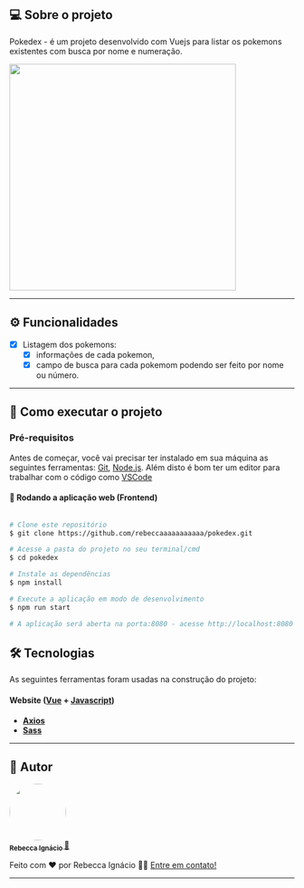 ## 💻 Sobre o projeto

Pokedex - é um projeto desenvolvido com Vuejs para listar os pokemons existentes com busca por nome e numeração. 

 <img src="https://i.imgur.com/xQAvKpp.png" width="400px;" alt=""/>

---

## ⚙️ Funcionalidades

- [x] Listagem dos pokemons:
  - [x] informações de cada pokemon,
  - [x] campo de busca para cada pokemom podendo ser feito por nome ou número.

---

## 🚀 Como executar o projeto

### Pré-requisitos

Antes de começar, você vai precisar ter instalado em sua máquina as seguintes ferramentas:
[Git](https://git-scm.com), [Node.js](https://nodejs.org/en/). 
Além disto é bom ter um editor para trabalhar com o código como [VSCode](https://code.visualstudio.com/)


#### 🧭 Rodando a aplicação web (Frontend)

```bash

# Clone este repositório
$ git clone https://github.com/rebeccaaaaaaaaaaa/pokedex.git

# Acesse a pasta do projeto no seu terminal/cmd
$ cd pokedex

# Instale as dependências
$ npm install

# Execute a aplicação em modo de desenvolvimento
$ npm run start

# A aplicação será aberta na porta:8080 - acesse http://localhost:8080

```

## 🛠 Tecnologias

As seguintes ferramentas foram usadas na construção do projeto:

#### **Website**  ([Vue](https://vuejs.org/)  +  [Javascript](https://www.javascript.com/))

-   **[Axios](https://github.com/axios/axios)**
-   **[Sass](https://sass-lang.com/)**



---


## 🦸 Autor

<a href="https://www.linkedin.com/in/rebecca-ignacio/">
 <img style="border-radius: 50%;" src="https://media-exp1.licdn.com/dms/image/C4D03AQEzzyPr3VTseQ/profile-displayphoto-shrink_200_200/0/1624078533027?e=1632960000&v=beta&t=yKfsoFLiYesBMcdBmlwJhiinLMv9U1GzOyiy9WGTvPA" width="100px;" alt=""/>
 <br />
 <sub><b> Rebecca Ignácio </b></sub></a> <a href="https://www.linkedin.com/in/rebecca-ignacio/" title="Linkedin Rebecca">🚀</a>
 <br />



Feito com ❤️ por Rebecca Ignácio 👋🏽 [Entre em contato!](https://www.linkedin.com/in/rebecca-ignacio/)

---

